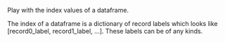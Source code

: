 Play with the index values of a dataframe.

The index of a dataframe is a dictionary of record labels which looks like [record0_label, record1_label, ...]. These labels can be of any kinds.